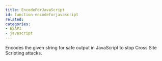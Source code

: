 ```yaml
---
title: EncodeForJavaScript
id: function-encodeforjavascript
related:
categories:
- ESAPI
- javascript
---
```


Encodes the given string for safe output in JavaScript to stop Cross Site Scripting attacks.
